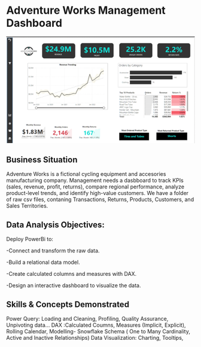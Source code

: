 # Adventure Works Management Dashboard
![](Adventure_Works_Executive_Summary.png)

**Business Situation**
---
Adventure Works is a fictional cycling equipment and accesories manufacturing company.
Management needs a dasbboard to track KPIs (sales, revenue, profit, returns), compare regional performance, analyze product-level trends, and identify high-value customers.
We have a folder of raw csv files, contaning Transactions, Returns, Products, Customers, and Sales Territories.

**Data Analysis Objectives**:
---
Deploy PowerBi to:

-Connect and transform the raw data.

-Build a relational data model.

-Create calculated columns and measures with DAX.

-Design an interactive dashboard to visualize the data.

**Skills & Concepts Demonstrated**
---
Power Query: Loading and Cleaning, Profiling, Quality Assurance, Unpivoting data...
DAX :Calculated Coumns, Measures (Implicit, Explicit), Rolling Calendar, Modelling- Snowflake Schema ( One to Many Cardinality, Active and Inactive Relationships)
Data Visualization: Charting, Tooltips, 

